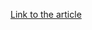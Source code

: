 [Link to the article](https://zscaler.com/blogs/security-research/technical-analysis-crytox-ransomware)
